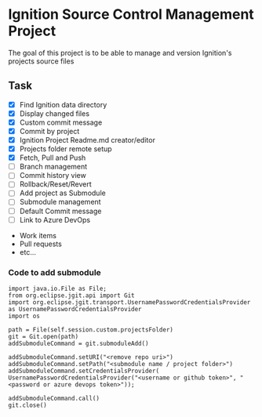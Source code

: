 # Ignition Source Control Management Project
The goal of this project is to be able to manage and version Ignition's projects source files

## Task
- [x]  Find Ignition data directory
- [x]  Display changed files
- [x]  Custom commit message
- [x]  Commit by project
- [x]  Ignition Project Readme.md creator/editor
- [x]  Projects folder remote setup
- [x]  Fetch, Pull and Push
- [ ]  Branch management
- [ ]  Commit history view
- [ ]  Rollback/Reset/Revert
- [ ]  Add project as Submodule
- [ ]  Submodule management
- [ ]  Default Commit message
- [ ]  Link to Azure DevOps
  - Work items
  - Pull requests
  - etc...


### Code to add submodule
	import java.io.File as File;
	from org.eclipse.jgit.api import Git
	import org.eclipse.jgit.transport.UsernamePasswordCredentialsProvider as UsernamePasswordCredentialsProvider
	import os

	path = File(self.session.custom.projectsFolder)
	git = Git.open(path)
	addSubmoduleCommand = git.submoduleAdd()
	
	addSubmoduleCommand.setURI("<remove repo uri>")
	addSubmoduleCommand.setPath("<submodule name / project folder>")
	addSubmoduleCommand.setCredentialsProvider( UsernamePasswordCredentialsProvider("<username or github token>", "<password or azure devops token>"));
	
	addSubmoduleCommand.call()
	git.close()
